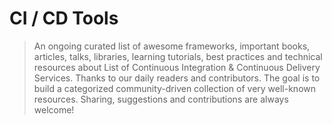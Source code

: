 # CI / CD Tools
> An ongoing curated list of awesome frameworks, important books, articles, talks, libraries, learning tutorials, best practices and technical resources about List of Continuous Integration & Continuous Delivery Services. Thanks to our daily readers and contributors. The goal is to build a categorized community-driven collection of very well-known resources. Sharing, suggestions and contributions are always welcome!
